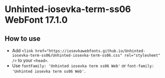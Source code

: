 # Unhinted-iosevka-term-ss06 WebFont 17.1.0

## How to use

- Add `<link href="https://iosevkawebfonts.github.io/Unhinted-iosevka-term-ss06/Unhinted-iosevka-term-ss06.css" rel="stylesheet" />` to your `<head>`.
- Use `fontFamily: 'Unhinted iosevka term ss06 Web'` or `font-family: 'Unhinted iosevka term ss06 Web'`.
